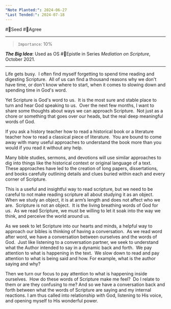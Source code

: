```yaml
---
"Note Planted:": 2024-06-27
"Last Tended:": 2024-07-18
---
```

#🌱Seed  #🙂Agree
****
> `Importance`: 10%
 
***The Big Idea***: Used as OS #📃Epistle in Series *Mediation on Scripture*, October 2021.

****
Life gets busy.  I often find myself forgetting to spend time reading and digesting Scripture.  All of us can find a thousand reasons why we don't have time, or don't know where to start, when it comes to slowing down and spending time in God's word. 

Yet Scripture is God's word to us.  It is the most sure and stable place to turn and hear God speaking to us.  Over the next few months, I want to share some thoughts about ways we can approach Scripture.  Not just as a chore or something that goes over our heads, but the real deep meaningful words of God. 

If you ask a history teacher how to read a historical book or a literature teacher how to read a classical piece of literature.  You are bound to come away with many useful approaches to understand the book more than you would if you read it without any help. 

Many bible studies, sermons, and devotions will use similar approaches to dig into things like the historical context or original language of a text.  These approaches have led to the creation of long papers, dissertations, and books carefully outlining details and clues buried within each and every corner of Scripture. 

This is a useful and insightful way to read scripture, but we need to be careful to not make reading scripture all about studying it as an object.  When we study an object, it is at arm’s length and does not affect who we are.  Scripture is not an object.  It is the living breathing words of God for us.  As we read Scripture, we must be willing to let it soak into the way we think, and perceive the world around us. 

As we seek to let Scripture into our hearts and minds, a helpful way to approach our bibles is thinking of having a conversation.  As we read word after word, we have a conversation between ourselves and the words of God.  Just like listening to a conversation partner, we seek to understand what the Author intended to say in a dynamic back and forth.  We pay attention to what is happening in the text.  We slow down to read and pay attention to what is being said and how. For example, what is the author saying and why?

Then we turn our focus to pay attention to what is happening inside ourselves.  How do these words of Scripture make me feel?  Do I relate to them or are they confusing to me? And so we have a conversation back and forth between what the words of Scripture are saying and my internal reactions. I am thus called into relationship with God, listening to His voice, and opening myself to His wonderful power.
